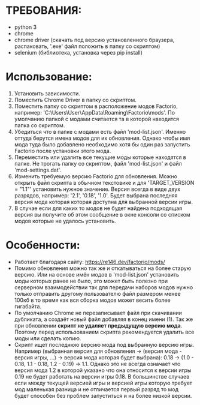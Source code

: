 # ТРЕБОВАНИЯ: 
* python 3
* chrome
* chrome driver (скачать под версию установленного браузера, распаковать, '.exe' файл положить в папку со скриптом)
* selenium (библиотека, установка через pip install)

# Использование:
1. Установить зависимости.
2. Поместить Chrome Driver в папку со скриптом.
3. Поместить папку со скриптом в расположение модов Factorio, например: 'C:\Users\User\AppData\Roaming\Factorio\mods'. По умолчанию папкой с модами считается та в которой находится папка со скриптом.
4. Убедиться что в папке с модами есть файл 'mod-list.json'. Именно оттуда берутся имена модов для их обновления. Однако чтобы имя мода туда было добавлено необходимо хотя бы один раз запустить Factorio после установки этого мода.
5. Переместить или удалить все текущие моды которые находятся в папке. Не трогать папку со скриптом, файл 'mod-list.json' и файл 'mod-settings.dat'.
6. Изменить требуемую версию Factorio для обновления. Можно открыть файл скрипта в обычном текстовике и для 'TARGET_VERSION = "1.1"' установить нужное значение. Версия всегда в виде двух разрядов, например: '2.1', '0.18', '1.0'. Будет выбрана последняя версия мода которая которая доступна для выбранной версии игры.
7. В случае если для каких то модов не будет найдена подходящая версия вы получите об этом сообщение в окне консоли со списком модов которые не удалось установить.


# Особенности:
* Работает благодаря сайту: https://re146.dev/factorio/mods/
* Помимо обновления можно так же и откатываться на более старую версию. Или на основе имён модов в 'mod-list.json' установить моды которых ранее не было, это может быть полезно при серверном взаимодействии так для передачи наборов модов нужно только отправить другому пользователю файл размером менее 100кб в то время как вся сборка модов может весить более гигабайта.
* По умолчанию Chrome не перезаписывает файл при скачивании дубликата, а создаёт новый файл добавляя в конец имени (1). Так же при обновлении **скрипт не удаляет предыдущую версию мода**. Поэтому перед использованием скрипта рекомендуется удалить все моды или сделать копию.
* Скрипт ищет последнюю версию мода под выбранную версию игры. Например (выбранная версия для обновления -> (версия мода - версия игры, ...) -> версия мода которая будет выбрана): 0.18 -> (1.0 - 0.18, 1.1 - 0.18, 1.2 - 0.19) -> 1.1. Однако это не всегда означает что версия мода 1.2 в которой указано что она относится к версии игры 0.19 не будет работать на версии игры 0.18. В большинстве случаев если между текущей версией игры и версией игры которую требует мод маленькая разница и не отличается первый разряд то мод будет способен без проблем запуститься и на более низкой версии.

